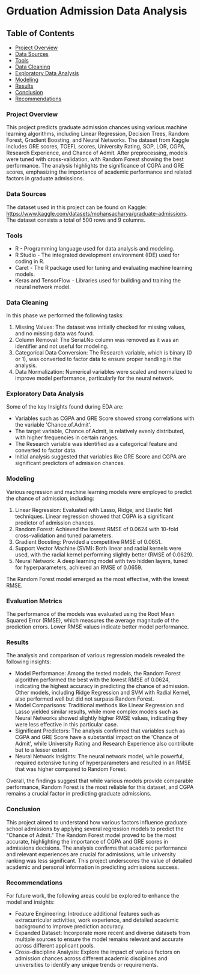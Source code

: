# Grduation Admission Data Analysis

## Table of Contents

- [Project Overview](#project-overview)
- [Data Sources](#data-sources)
- [Tools](#tools)
- [Data Cleaning](#data-cleaning)
- [Exploratory Data Analysis](#exploratory-data-analysis)
- [Modeling](#modeling)
- [Results](#results)
- [Conclusion](#conclusion)
- [Recommendations](#recommendations)

### Project Overview

This project predicts graduate admission chances using various machine learning algorithms, including Linear Regression, Decision Trees, Random Forest, Gradient Boosting, and Neural Networks. The dataset from Kaggle includes GRE scores, TOEFL scores, University Rating, SOP, LOR, CGPA, Research Experience, and Chance of Admit. After preprocessing, models were tuned with cross-validation, with Random Forest showing the best performance. The analysis highlights the significance of CGPA and GRE scores, emphasizing the importance of academic performance and related factors in graduate admissions.

### Data Sources

The dataset used in this project can be found on Kaggle: https://www.kaggle.com/datasets/mohansacharya/graduate-admissions. The dataset consists a total of 500 rows and 9 columns.

### Tools

- R - Programming language used for data analysis and modeling.
- R Studio - The integrated development environment (IDE) used for coding in R.
- Caret - The R package used for tuning and evaluating machine learning models.
- Keras and TensorFlow - Libraries used for building and training the neural network model.

### Data Cleaning  

In this phase we performed the following tasks:
1. Missing Values: The dataset was initially checked for missing values, and no missing data was found.
2. Column Removal: The Serial.No column was removed as it was an identifier and not useful for modeling.
3. Categorical Data Conversion: The Research variable, which is binary (0 or 1), was converted to factor data to ensure proper handling in the analysis.
4. Data Normalization: Numerical variables were scaled and normalized to improve model performance, particularly for the neural network.

### Exploratory Data Analysis

Some of the key Insights found during EDA are:
- Variables such as CGPA and GRE Score showed strong correlations with the variable 'Chance.of.Admit'.
- The target variable, Chance.of.Admit, is relatively evenly distributed, with higher frequencies in certain ranges.
- The Research variable was identified as a categorical feature and converted to factor data.
- Initial analysis suggested that variables like GRE Score and CGPA are significant predictors of admission chances.

### Modeling

Various regression and machine learning models were employed to predict the chance of admission, including:

1. Linear Regression: Evaluated with Lasso, Ridge, and Elastic Net techniques. Linear regression showed that CGPA is a significant predictor of admission chances.
2. Random Forest: Achieved the lowest RMSE of 0.0624 with 10-fold cross-validation and tuned parameters.
3. Gradient Boosting: Provided a competitive RMSE of 0.0651.
4. Support Vector Machine (SVM): Both linear and radial kernels were used, with the radial kernel performing slightly better (RMSE of 0.0629).
5. Neural Network: A deep learning model with two hidden layers, tuned for hyperparameters, achieved an RMSE of 0.0659.

The Random Forest model emerged as the most effective, with the lowest RMSE.

### Evaluation Metrics

The performance of the models was evaluated using the Root Mean Squared Error (RMSE), which measures the average magnitude of the prediction errors. Lower RMSE values indicate better model performance.

### Results

The analysis and comparison of various regression models revealed the following insights:

- Model Performance: Among the tested models, the Random Forest algorithm performed the best with the lowest RMSE of 0.0624, indicating the highest accuracy in predicting 
  the chance of admission. Other models, including Ridge Regression and SVM with Radial Kernel, also performed well but did not surpass Random Forest.
- Model Comparisons: Traditional methods like Linear Regression and Lasso yielded similar results, while more complex models such as Neural Networks showed slightly higher 
  RMSE values, indicating they were less effective in this particular case.
- Significant Predictors: The analysis confirmed that variables such as CGPA and GRE Score have a substantial impact on the 'Chance of Admit', while University Rating and 
  Research Experience also contribute but to a lesser extent.
- Neural Network Insights: The neural network model, while powerful, required extensive tuning of hyperparameters and resulted in an RMSE that was higher compared to Random 
  Forest.

Overall, the findings suggest that while various models provide comparable performance, Random Forest is the most reliable for this dataset, and CGPA remains a crucial 
factor in predicting graduate admissions.

### Conclusion

This project aimed to understand how various factors influence graduate school admissions by applying several regression models to predict the "Chance of Admit." The Random Forest model proved to be the most accurate, highlighting the importance of CGPA and GRE scores in admissions decisions. The analysis confirms that academic performance and relevant experiences are crucial for admissions, while university ranking was less significant. This project underscores the value of detailed academic and personal information in predicting admissions success.

### Recommendations

For future work, the following areas could be explored to enhance the model and insights:

- Feature Engineering: Introduce additional features such as extracurricular activities, work experience, and detailed academic background to improve prediction accuracy.
- Expanded Dataset: Incorporate more recent and diverse datasets from multiple sources to ensure the model remains relevant and accurate across different applicant pools.
- Cross-discipline Analysis: Explore the impact of various factors on admission chances across different academic disciplines and universities to identify any unique trends or requirements.
